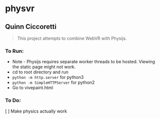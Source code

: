 # physvr
## Quinn Ciccoretti
> This project attempts to combine WebVR with Physijs.
### To Run:
- Note - Physijs requires separate worker threads to be hosted. Viewing the static page might not work.
- cd to root directory and run
 - `python -m http.server` for python3
 - `python -m SimpleHTTPServer` for python2
- Go to vivepaint.html
### To Do:
[ ] Make physics actually work